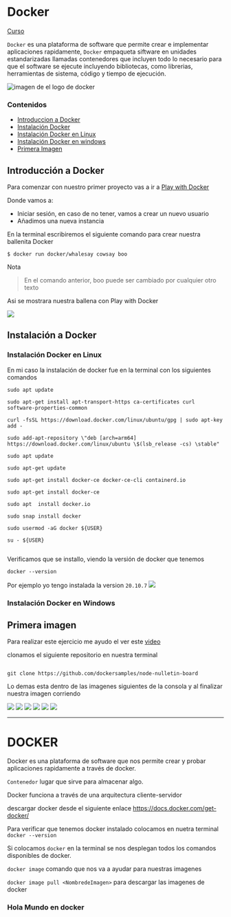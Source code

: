# Docker

[Curso](https://github/KarenHernandez08/Docker)

`Docker` es una plataforma de software que permite crear e implementar aplicaciones rapidamente, `Docker` empaqueta siftware en unidades estandarizadas llamadas contenedores que incluyen todo lo necesario para que el software se ejecute incluyendo bibliotecas, como librerias, herramientas de sistema, código y tiempo de ejecución.

![imagen de el logo de docker](https://github.com/KarenHernandez08/Docker/blob/main/imagenes/Docker.png)


### Contenidos

- [Introduccion a Docker](https://github.com/KarenHernandez08/Docker#introducci%C3%B3n-a-docker)
- [Instalación Docker](https://github.com/KarenHernandez08/Docker#instalaci%C3%B3n-a-docker)
- [Instalación Docker en Linux](https://github.com/KarenHernandez08/Docker#instalaci%C3%B3n-docker-en-linux)
- [Instalación Docker en windows](https://github.com/KarenHernandez08/Docker#instalaci%C3%B3n-docker-en-windows)
- [Primera Imagen](https://github.com/KarenHernandez08/Docker#primera-imagen)

## Introducción a Docker
Para comenzar con nuestro primer proyecto vas a ir a [Play with Docker](https://labs.play-with-docker.com/)

Donde vamos a:
- Iniciar sesión, en caso de no tener, vamos a crear un nuevo usuario
- Añadimos una nueva instancia

En la terminal escribiremos el siguiente comando para crear nuestra ballenita Docker
```
$ docker run docker/whalesay cowsay boo
```
Nota
> En el comando anterior, boo puede ser cambiado por cualquier otro texto

Asi se mostrara nuestra ballena con Play with Docker

![](https://github.com/KarenHernandez08/Docker/blob/main/imagenes/dockerweb.PNG)



## Instalación a Docker
### Instalación Docker en Linux 
 En mi caso la instalación de docker fue en la terminal con los siguientes comandos
``` 
sudo apt update

sudo apt-get install apt-transport-https ca-certificates curl software-properties-common

curl -fsSL https://download.docker.com/linux/ubuntu/gpg | sudo apt-key add -

sudo add-apt-repository \"deb [arch=arm64] https://download.docker.com/linux/ubuntu \$(lsb_release -cs) \stable"

sudo apt update

sudo apt-get update

sudo apt-get install docker-ce docker-ce-cli containerd.io

sudo apt-get install docker-ce

sudo apt  install docker.io 

sudo snap install docker

sudo usermod -aG docker ${USER}

su - ${USER}
 
 ```
 
 Verificamos que se installo, viendo la versión de docker que tenemos
 
  ```
  docker --version

```
Por ejemplo yo tengo instalada la version `20.10.7`
![](https://github.com/KarenHernandez08/Docker/blob/main/imagenes/version.PNG)

### Instalación Docker en Windows

## Primera imagen
Para realizar este ejercicio me ayudo el ver este [video](https://www.youtube.com/watch?v=-733YUqd2sM&ab_channel=FaztCode)

clonamos el siguiente repositorio en nuestra terminal 

```git

git clone https://github.com/dockersamples/node-nulletin-board

```

Lo demas esta dentro de las imagenes siguientes de la consola y al finalizar nuestra imagen corriendo 

![](https://github.com/KarenHernandez08/Docker/blob/main/imagenes/docker%20image.PNG)
![](https://github.com/KarenHernandez08/Docker/blob/main/imagenes/docker%20image%201.PNG)
![](https://github.com/KarenHernandez08/Docker/blob/main/imagenes/docker%20image2.PNG)
![](https://github.com/KarenHernandez08/Docker/blob/main/imagenes/docker%20image%203.PNG)
![](https://github.com/KarenHernandez08/Docker/blob/main/imagenes/docker%20image%204.PNG)
![](https://github.com/KarenHernandez08/Docker/blob/main/imagenes/docker%20image%205.PNG)

---

# DOCKER

Docker es una plataforma de software que nos permite crear y probar aplicaciones rapidamente a través de docker.

`Contenedor` lugar que sirve para almacenar algo.

Docker funciona a través de una arquitectura cliente-servidor

descargar docker desde el siguiente enlace https://docs.docker.com/get-docker/

Para verificar que tenemos docker instalado colocamos en nuetra terminal `docker --version`

Si colocamos `docker` en la terminal se nos desplegan todos los comandos disponibles de docker.

`docker image` comando que nos va a ayudar para nuestras imagenes

`docker image pull <NombredeImagen>` para descargar las imagenes de docker 

### Hola Mundo en docker